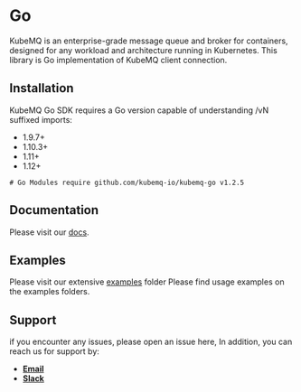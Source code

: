 # Go
KubeMQ is an enterprise-grade message queue and broker for containers, designed for any workload and architecture running in Kubernetes.
This library is Go implementation of KubeMQ client connection.
## Installation

KubeMQ Go SDK requires a Go version capable of understanding /vN suffixed imports:
- 1.9.7+
- 1.10.3+
- 1.11+
- 1.12+

`# Go Modules
require github.com/kubemq-io/kubemq-go v1.2.5
`

## Documentation
Please visit our [docs](https://docs.kubemq.io/reference/go.html).

## Examples
Please visit our extensive [examples](https://github.com/kubemq-io/kubemq-go/tree/master/examples) folder
Please find usage examples on the examples folders.

## Support
if you encounter any issues, please open an issue here,
In addition, you can reach us for support by:
- [**Email**](mailto://support@kubemq.io)
- [**Slack**](https://kubmq.slack.com)
